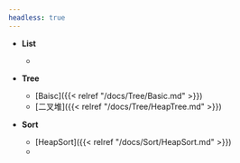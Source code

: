 ```yaml
---
headless: true
---
```




- **List**

  - 

- **Tree**

  - [Baisc]({{< relref "/docs/Tree/Basic.md" >}})
  - [二叉堆]({{< relref "/docs/Tree/HeapTree.md" >}})

- **Sort**

  - [HeapSort]({{< relref "/docs/Sort/HeapSort.md" >}})
  - 

  

